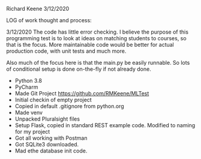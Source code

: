 Richard Keene
3/12/2020

LOG of work thought and process:

3/12/2020
The code has little error checking.  I believe the purpose of this programming test is to 
look at ideas on matching students to courses, so that is the focus.
More maintainable code would be better for actual production code, with unit tests and much more.

Also much of the focus here is that the main.py be easily runnable. So lots of conditional setup is done
on-the-fly if not already done.

- Python 3.8
- PyCharm
- Made Git Project https://github.com/RMKeene/MLTest
- Initial checkin of empty project
- Copied in default .gitignore from python.org
- Made venv
- Unpacked Pluralsight files
- Setup Flask, copied in standard REST example code.  Modified to naming for my project
- Got all working with Postman
- Got SQLite3 downloaded.
- Mad ethe database init code.
